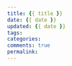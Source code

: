 ```yaml
---
title: {{ title }}
date: {{ date }}
updated: {{ date }}
tags: 
categories:     
comments: true
permalink: 
---
```

